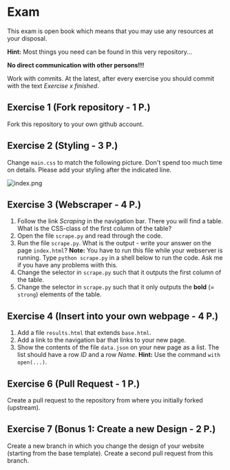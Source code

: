 # Exam

This exam is open book which means that you may use any resources at your disposal.

**Hint:** Most things you need can be found in this very repository...

**No direct communication with other persons!!!**

Work with commits. At the latest, after every exercise you should commit with the text *Exercise x finished*.

## Exercise 1 (Fork repository - 1 P.)

Fork this repository to your own github account.

## Exercise 2 (Styling - 3 P.)

Change `main.css` to match the following picture. Don't spend too much time on details.
Please add your styling after the indicated line.

![index.png](index.png)

## Exercise 3 (Webscraper - 4 P.)

1. Follow the link *Scraping* in the navigation bar. There you will find a table. What is the CSS-class of the first column of the table?
2. Open the file `scrape.py` and read through the code.
3. Run the file `scrape.py`. What is the output - write your answer on the page `index.html`? 
**Note:** You have to run this file while your webserver is running. Type `python scrape.py` in a shell below to run the code. Ask me if you have any problems wiith this.
4. Change the selector in `scrape.py` such that it outputs the first column of the table.
5. Change the selector in `scrape.py` such that it only outputs the **bold** (= `strong`) elements of the table.

## Exercise 4 (Insert into your own webpage - 4 P.)

1. Add a file `results.html` that extends `base.html`.
2. Add a link to the navigation bar that links to your new page.
3. Show the contents of the file `data.json` on  your new page as a list. The list should have a row *ID* and a row *Name*. **Hint:** Use the command `with open(...)`.

## Exercise 6 (Pull Request - 1 P.)

Create a pull request to the repository from where you initially forked (upstream).

## Exercise 7 (Bonus 1: Create a new Design - 2 P.)

Create a new branch in  which you change the design of your website (starting from the base template).
Create a second pull request from this branch.
